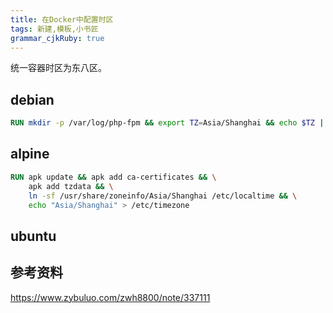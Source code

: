```yaml
---
title: 在Docker中配置时区
tags: 新建,模板,小书匠
grammar_cjkRuby: true
---
```


统一容器时区为东八区。

<!-- more -->

## debian
``` dockerfile
RUN mkdir -p /var/log/php-fpm && export TZ=Asia/Shanghai && echo $TZ | tee /etc/timezone && dpkg-reconfigure --frontend noninteractive tzdata
```

## alpine

``` dockerfile
RUN apk update && apk add ca-certificates && \
    apk add tzdata && \
    ln -sf /usr/share/zoneinfo/Asia/Shanghai /etc/localtime && \
    echo "Asia/Shanghai" > /etc/timezone
```
## ubuntu


## 参考资料
https://www.zybuluo.com/zwh8800/note/337111